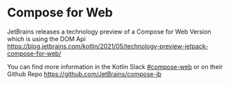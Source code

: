 # Compose for Web

JetBrains releases a technology preview of a Compose for Web Version which is using the DOM Api https://blog.jetbrains.com/kotlin/2021/05/technology-preview-jetpack-compose-for-web/

You can find more information in the Kotlin Slack [#compose-web](https://kotlinlang.slack.com/archives/C01F2HV7868) or on their Github Repo https://github.com/JetBrains/compose-jb
